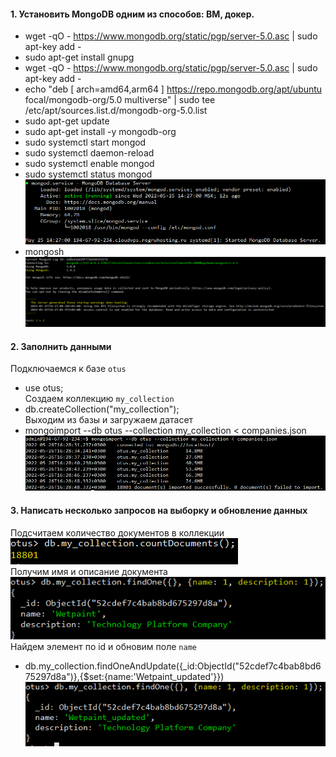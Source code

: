 #### 1. Установить MongoDB одним из способов: ВМ, докер.
- wget -qO - https://www.mongodb.org/static/pgp/server-5.0.asc | sudo apt-key add -  
- sudo apt-get install gnupg  
- wget -qO - https://www.mongodb.org/static/pgp/server-5.0.asc | sudo apt-key add -  
- echo "deb [ arch=amd64,arm64 ] https://repo.mongodb.org/apt/ubuntu focal/mongodb-org/5.0 multiverse" | sudo tee /etc/apt/sources.list.d/mongodb-org-5.0.list  
- sudo apt-get update  
- sudo apt-get install -y mongodb-org  
- sudo systemctl start mongod  
- sudo systemctl daemon-reload  
- sudo systemctl enable mongod  
- sudo systemctl status mongod  
![](https://github.com/nikerov-kirill/OtusDB_2021/blob/master/%D0%91%D0%B0%D0%B7%D0%BE%D0%B2%D1%8B%D0%B5%20%D0%B2%D0%BE%D0%B7%D0%BC%D0%BE%D0%B6%D0%BD%D0%BE%D1%81%D1%82%D0%B8%20mongodb/Screenshot_1.png)  
- mongosh  
![](https://github.com/nikerov-kirill/OtusDB_2021/blob/master/%D0%91%D0%B0%D0%B7%D0%BE%D0%B2%D1%8B%D0%B5%20%D0%B2%D0%BE%D0%B7%D0%BC%D0%BE%D0%B6%D0%BD%D0%BE%D1%81%D1%82%D0%B8%20mongodb/Screenshot_2.png)  
#### 2. Заполнить данными  
Подключаемся к базе `otus`  
- use otus;  
Создаем коллекцию `my_collection`  
- db.createCollection("my_collection");  
Выходим из базы и загружаем датасет  
- mongoimport --db otus --collection my_collection < companies.json  
![](https://github.com/nikerov-kirill/OtusDB_2021/blob/master/%D0%91%D0%B0%D0%B7%D0%BE%D0%B2%D1%8B%D0%B5%20%D0%B2%D0%BE%D0%B7%D0%BC%D0%BE%D0%B6%D0%BD%D0%BE%D1%81%D1%82%D0%B8%20mongodb/Screenshot_3.png)  
#### 3. Написать несколько запросов на выборку и обновление данных  
Подсчитаем количество документов в коллекции  
![](https://github.com/nikerov-kirill/OtusDB_2021/blob/master/%D0%91%D0%B0%D0%B7%D0%BE%D0%B2%D1%8B%D0%B5%20%D0%B2%D0%BE%D0%B7%D0%BC%D0%BE%D0%B6%D0%BD%D0%BE%D1%81%D1%82%D0%B8%20mongodb/Screenshot_4.png)  
Получим имя и описание документа  
![](https://github.com/nikerov-kirill/OtusDB_2021/blob/master/%D0%91%D0%B0%D0%B7%D0%BE%D0%B2%D1%8B%D0%B5%20%D0%B2%D0%BE%D0%B7%D0%BC%D0%BE%D0%B6%D0%BD%D0%BE%D1%81%D1%82%D0%B8%20mongodb/Screenshot_5.png)  
Найдем элемент по id и обновим поле `name`  
- db.my_collection.findOneAndUpdate({_id:ObjectId("52cdef7c4bab8bd675297d8a")},{$set:{name:'Wetpaint_updated'}})  
![](https://github.com/nikerov-kirill/OtusDB_2021/blob/master/%D0%91%D0%B0%D0%B7%D0%BE%D0%B2%D1%8B%D0%B5%20%D0%B2%D0%BE%D0%B7%D0%BC%D0%BE%D0%B6%D0%BD%D0%BE%D1%81%D1%82%D0%B8%20mongodb/Screenshot_6.png)  


